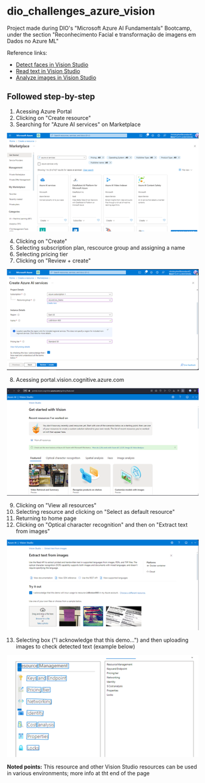 # dio_challenges_azure_vision
Project made during DIO's "Microsoft Azure AI Fundamentals" Bootcamp, under the section "Reconhecimento Facial e transformação de imagens em Dados no Azure ML"

Reference links:

- [Detect faces in Vision Studio](https://microsoftlearning.github.io/mslearn-ai-fundamentals/Instructions/Labs/04-face.html)
- [Read text in Vision Studio](https://microsoftlearning.github.io/mslearn-ai-fundamentals/Instructions/Labs/05-ocr.html)
- [Analyze images in Vision Studio](https://microsoftlearning.github.io/mslearn-ai-fundamentals/Instructions/Labs/03-image-analysis.html)

## Followed step-by-step

1. Acessing Azure Portal
2. Clicking on "Create resource"
3. Searching for "Azure AI services" on Marketplace

![marketplace](img/print_1.png)
   
4. Clicking on "Create"
5. Selecting subscription plan, rescource group and assigning a name
6. Selecting pricing tier
7. Clicking on "Review + create"

![marketplace](img/print_2.png)
   
8. Acessing portal.vision.cognitive.azure.com

![marketplace](img/print_3.png)
   
9. Clicking on "View all resources"
10. Selecting resource and clicking on "Select as default resource"
11. Returning to home page
12. Clicking on "Optical character recognition" and then on "Extract text from images"

![marketplace](img/print_7.png)
    
13. Selecting box ("I acknowledge that this demo...") and then uploading images to check detected text (example below)

![marketplace](img/print_8.png)

**Noted points:** This resource and other Vision Studio resources can be used in various environments; more info at tht end of the page
